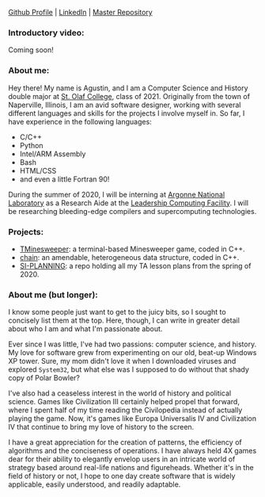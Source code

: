 [Github Profile](https://github.com/agforero) | [LinkedIn](https://www.linkedin.com/in/afor/) | [Master Repository](https://github.com/agforero/agforero-git)

### Introductory video:
Coming soon!

### About me:
Hey there! My name is Agustin, and I am a Computer Science and History double major at [St. Olaf College](https://wp.stolaf.edu/), class of 2021. Originally from the town of Naperville, Illinois, I am an avid software designer, working with several different languages and skills for the projects I involve myself in. So far, I have experience in the following languages:

* C/C++
* Python
* Intel/ARM Assembly
* Bash
* HTML/CSS
* and even a little Fortran 90!

During the summer of 2020, I will be interning at [Argonne National Laboratory](https://www.anl.gov) as a Research Aide at the [Leadership Computing Facility](https://www.alcf.anl.gov/). I will be researching bleeding-edge compilers and supercomputing technologies.

### Projects:
* [TMinesweeper](https://github.com/agforero/TMinesweeper/): a terminal-based Minesweeper game, coded in C++.
* [chain](https://github.com/agforero/chain/): an amendable, heterogeneous data structure, coded in C++.
* [SI-PLANNING](https://github.com/agforero/SI-PLANNING/): a repo holding all my TA lesson plans from the spring of 2020.

### About me (but longer):
I know some people just want to get to the juicy bits, so I sought to concisely list them at the top. Here, though, I can write in greater detail about who I am and what I'm passionate about.

Ever since I was little, I've had two passions: computer science, and history. My love for software grew from experimenting on  our old, beat-up Windows XP tower. Sure, my mom didn't love it when I downloaded viruses and explored `System32`, but what else was I supposed to do without that shady copy of Polar Bowler? 

I've also had a ceaseless interest in the world of history and political science. Games like Civilization III certainly helped propel that forward, where I spent half of my time reading the Civilopedia instead of actually playing the game. Now, it's games like Europa Universalis IV and Civilization IV that continue to bring my love of history to the screen.

I have a great appreciation for the creation of patterns, the efficiency of algorithms and the conciseness of operations. I have always held 4X games dear for their ability to elegantly envelop users in an intricate world of strategy based around real-life nations and figureheads. Whether it's in the field of history or not, I hope to one day create software that is widely applicable, easily understood, and readily adaptable.
